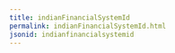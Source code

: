 ```yaml
---
title: indianFinancialSystemId
permalink: indianFinancialSystemId.html
jsonid: indianfinancialsystemid
---
```

